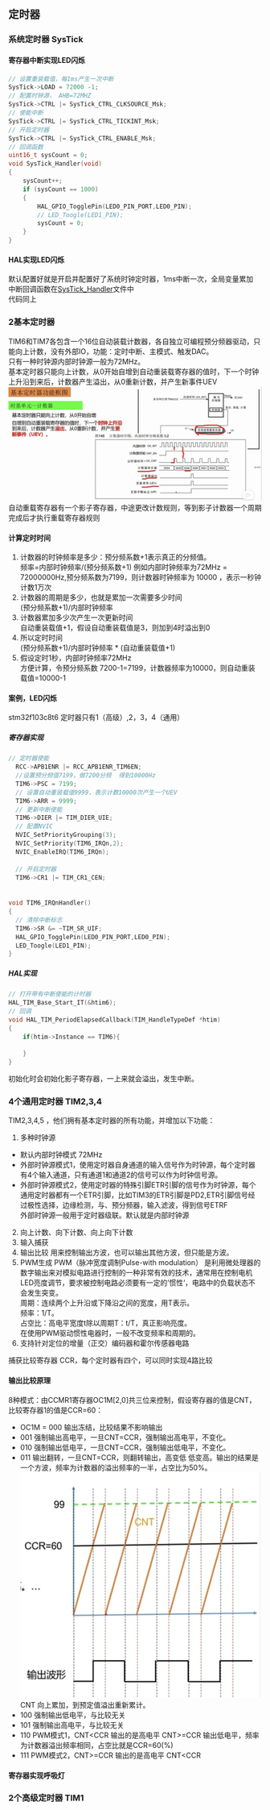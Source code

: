 ## 定时器
### 系统定时器 SysTick
#### 寄存器中断实现LED闪烁
```c
// 设置重装载值，每1ms产生一次中断
SysTick->LOAD = 72000 -1;
// 配置时钟源， AHB=72MHZ
SysTick->CTRL |= SysTick_CTRL_CLKSOURCE_Msk;
// 使能中断
SysTick->CTRL |= SysTick_CTRL_TICKINT_Msk;
// 开启定时器
SysTick->CTRL |= SysTick_CTRL_ENABLE_Msk;
// 回调函数
uint16_t sysCount = 0;
void SysTick_Handler(void)
{
    sysCount++;
    if (sysCount == 1000)
    {
        HAL_GPIO_TogglePin(LED0_PIN_PORT,LED0_PIN);
        // LED_Toogle(LED1_PIN);
        sysCount = 0;
    }
}
```
#### HAL实现LED闪烁
默认配置好就是开启并配置好了系统时钟定时器，1ms中断一次，全局变量累加  
中断回调函数在[SysTick_Handler](Core/Src/stm32f1xx_it.c)文件中  
代码同上
### 2基本定时器
TIM6和TIM7各包含一个16位自动装载计数器，各自独立可编程预分频器驱动，只能向上计数，没有外部IO，功能：定时中断、主模式、触发DAC。  
只有一种时钟源内部时钟源一般为72MHz。  
 基本定时器只能向上计数，从0开始自增到自动重装载寄存器的值时，下一个时钟上升沿到来后，计数器产生溢出，从0重新计数，并产生新事件UEV
 ![alt text](./images/基本定时器.png)
自动重载寄存器有一个影子寄存器，中途更改计数规则，等到影子计数器一个周期完成后才执行重载寄存器规则  
#### 计算定时时间
1. 计数器的时钟频率是多少：预分频系数+1表示真正的分频值。  
频率=内部时钟频率/(预分频系数+1) 例如内部时钟频率为72MHz = 72000000Hz,预分频系数为7199，则计数器时钟频率为 10000 ，表示一秒钟计数1万次
2. 计数器的周期是多少，也就是累加一次需要多少时间  
(预分频系数+1)/内部时钟频率 
3. 计数器累加多少次产生一次更新时间  
自动重装载值+1，假设自动重装载值是3，则加到4时溢出到0
4. 所以定时时间  
(预分频系数+1)/内部时钟频率 * (自动重装载值+1)
5. 假设定时1秒，内部时钟频率72MHz  
方便计算，令预分频系数 7200-1=7199，计数器频率为10000，则自动重装载值=10000-1
#### 案例，LED闪烁
stm32f103c8t6 定时器只有1（高级）,2，3，4（通用）
##### 寄存器实现
```c
// 定时器使能 
  RCC->APB1ENR |= RCC_APB1ENR_TIM6EN;
  //设置预分频值7199，做7200分频  得到10000Hz
  TIM6->PSC = 7199;
  // 设置自动重装载值9999，表示计数10000次产生一个UEV
  TIM6->ARR = 9999;
  // 更新中断使能
  TIM6->DIER |= TIM_DIER_UIE;
  // 配置NVIC
  NVIC_SetPriorityGrouping(3);
  NVIC_SetPriority(TIM6_IRQn,2);
  NVIC_EnableIRQ(TIM6_IRQn);

  // 开启定时器
  TIM6->CR1 |= TIM_CR1_CEN;


void TIM6_IRQnHandler()
{
  // 清除中断标志
  TIM6->SR &= ~TIM_SR_UIF;
  HAL_GPIO_TogglePin(LED0_PIN_PORT,LED0_PIN);
  LED_Toogle(LED1_PIN);
}
```
##### HAL实现

```c
// 打开带有中断使能的计时器
HAL_TIM_Base_Start_IT(&htim6);
// 回调
void HAL_TIM_PeriodElapsedCallback(TIM_HandleTypeDef *htim)
{
    if(htim->Instance == TIM6){

    }
}
```
初始化时会初始化影子寄存器，一上来就会溢出，发生中断。
### 4个通用定时器 TIM2,3,4
TIM2,3,4,5 ，他们拥有基本定时器的所有功能，并增加以下功能：
1. 多种时钟源
  * 默认内部时钟模式 72MHz
  * 外部时钟源模式1，使用定时器自身通道的输入信号作为时钟源，每个定时器有4个输入通道，只有通道1和通道2的信号可以作为时钟信号源。
  * 外部时钟源模式2，使用定时器的特殊引脚ETR引脚的信号作为时钟源，每个通用定时器都有一个ETR引脚，比如TIM3的ETR引脚是PD2,ETR引脚信号经过极性选择，边缘检测，与、预分频器，输入滤波，得到信号ETRF  
  外部时钟源一般用于定时器级联。默认就是内部时钟源
2. 向上计数、向下计数、向上向下计数
3. 输入捕获
4. 输出比较
用来控制输出方波，也可以输出其他方波，但只能是方波。  
5. PWM生成
PWM（脉冲宽度调制Pulse-with modulation） 是利用微处理器的数字输出来对模拟电路进行控制的一种非常有效的技术，通常用在控制电机LED亮度调节，要求被控制电路必须要有一定的’惯性‘，电路中的负载状态不会发生突变。  
周期：连续两个上升沿或下降沿之间的宽度，用T表示。  
频率：1/T。  
占空比：高电平宽度t除以周期T：t/T，真正影响亮度。  
在使用PWM驱动惯性电器时，一般不改变频率和周期的。  
6. 支持针对定位的增量（正交）编码器和霍尔传感器电路  

捕获比较寄存器 CCR，每个定时器有四个，可以同时实现4路比较
#### 输出比较原理
8种模式：由CCMR1寄存器OC1M[2,0]共三位来控制，假设寄存器的值是CNT，比较寄存器1的值是CCR=60：
* OC1M = 000 输出冻结，比较结果不影响输出  
* 001 强制输出高电平，一旦CNT=CCR，强制输出高电平，不变化。
* 010 强制输出低电平，一旦CNT=CCR，强制输出低电平，不变化。
* 011 输出翻转，一旦CNT=CCR，则翻转输出，高变低 低变高。输出的结果是一个方波，频率为计数器的溢出频率的一半，占空比为50%。
![alt text](./images/PWM输出翻转.png)
CNT 向上累加，到预定值溢出重新累计。
* 100 强制输出低电平，与比较无关
* 101 强制输出高电平，与比较无关
* 110 PWM模式1，CNT<CCR 输出的是高电平 CNT>=CCR 输出低电平，频率为计数器溢出频率相同，占空比就是CCR=60(%)
* 111 PWM模式2，CNT>=CCR 输出的是高电平 CNT<CCR
#### 寄存器实现呼吸灯

### 2个高级定时器 TIM1